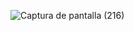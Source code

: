 ![Captura de pantalla (216)](https://user-images.githubusercontent.com/83254656/156438427-9d547216-28bd-4e7d-9ca7-7b15340a7016.png)

